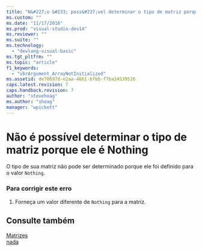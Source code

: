 ```yaml
---
title: "N&#227;o &#233; poss&#237;vel determinar o tipo de matriz porque ele &#233; Nothing | Microsoft Docs"
ms.custom: ""
ms.date: "11/17/2016"
ms.prod: "visual-studio-dev14"
ms.reviewer: ""
ms.suite: ""
ms.technology: 
  - "devlang-visual-basic"
ms.tgt_pltfrm: ""
ms.topic: "article"
f1_keywords: 
  - "vbrArgument_ArrayNotInitialized"
ms.assetid: de70697d-e2aa-4661-bfbb-f7ba34539516
caps.latest.revision: 7
caps.handback.revision: 7
author: "stevehoag"
ms.author: "shoag"
manager: "wpickett"
---
```

# N&#227;o &#233; poss&#237;vel determinar o tipo de matriz porque ele &#233; Nothing
O tipo de sua matriz não pode ser determinado porque ele foi definido para o valor `Nothing`.  
  
### Para corrigir este erro  
  
1.  Forneça um valor diferente de `Nothing` para a matriz.  
  
## Consulte também  
 [Matrizes](../../visual-basic/programming-guide/language-features/arrays/index.md)   
 [nada](../../visual-basic/language-reference/nothing.md)